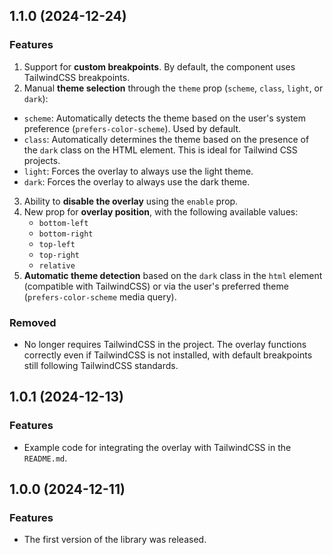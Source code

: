 ## 1.1.0 (2024-12-24)

### Features
1. Support for **custom breakpoints**. By default, the component uses TailwindCSS breakpoints.
2. Manual **theme selection** through the `theme` prop (`scheme`, `class`, `light`, or `dark`):
  * `scheme`: Automatically detects the theme based on the user's system preference (`prefers-color-scheme`). Used by default.
  * `class`: Automatically determines the theme based on the presence of the `dark` class on the HTML element. This is ideal for Tailwind CSS projects.
  * `light`: Forces the overlay to always use the light theme.
  * `dark`: Forces the overlay to always use the dark theme.
3. Ability to **disable the overlay** using the `enable` prop.
4. New prop for **overlay position**, with the following available values:
   * `bottom-left`
   * `bottom-right`
   * `top-left`
   * `top-right`
   * `relative`
5. **Automatic theme detection** based on the `dark` class in the `html` element (compatible with TailwindCSS) or via the user's preferred theme (`prefers-color-scheme` media query).

### Removed
* No longer requires TailwindCSS in the project. The overlay functions correctly even if TailwindCSS is not installed, with default breakpoints still following TailwindCSS standards.

## 1.0.1 (2024-12-13)

### Features
* Example code for integrating the overlay with TailwindCSS in the `README.md`.

## 1.0.0 (2024-12-11)

### Features
* The first version of the library was released.
